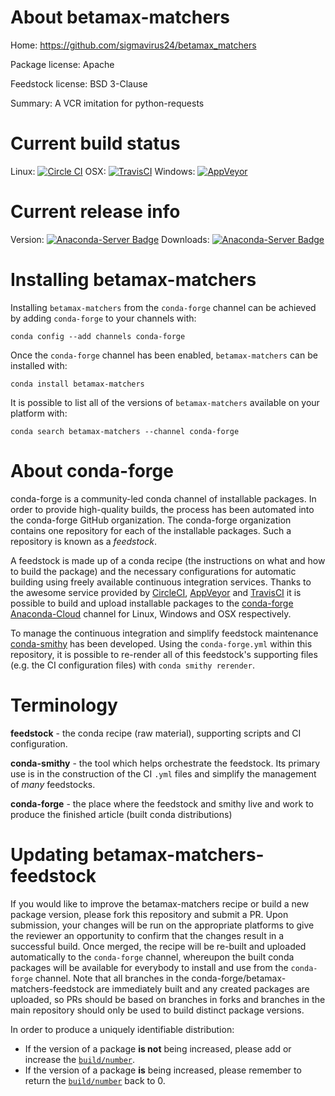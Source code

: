About betamax-matchers
======================

Home: https://github.com/sigmavirus24/betamax_matchers

Package license: Apache

Feedstock license: BSD 3-Clause

Summary: A VCR imitation for python-requests



Current build status
====================

Linux: [![Circle CI](https://circleci.com/gh/conda-forge/betamax-matchers-feedstock.svg?style=shield)](https://circleci.com/gh/conda-forge/betamax-matchers-feedstock)
OSX: [![TravisCI](https://travis-ci.org/conda-forge/betamax-matchers-feedstock.svg?branch=master)](https://travis-ci.org/conda-forge/betamax-matchers-feedstock)
Windows: [![AppVeyor](https://ci.appveyor.com/api/projects/status/github/conda-forge/betamax-matchers-feedstock?svg=True)](https://ci.appveyor.com/project/conda-forge/betamax-matchers-feedstock/branch/master)

Current release info
====================
Version: [![Anaconda-Server Badge](https://anaconda.org/conda-forge/betamax-matchers/badges/version.svg)](https://anaconda.org/conda-forge/betamax-matchers)
Downloads: [![Anaconda-Server Badge](https://anaconda.org/conda-forge/betamax-matchers/badges/downloads.svg)](https://anaconda.org/conda-forge/betamax-matchers)

Installing betamax-matchers
===========================

Installing `betamax-matchers` from the `conda-forge` channel can be achieved by adding `conda-forge` to your channels with:

```
conda config --add channels conda-forge
```

Once the `conda-forge` channel has been enabled, `betamax-matchers` can be installed with:

```
conda install betamax-matchers
```

It is possible to list all of the versions of `betamax-matchers` available on your platform with:

```
conda search betamax-matchers --channel conda-forge
```


About conda-forge
=================

conda-forge is a community-led conda channel of installable packages.
In order to provide high-quality builds, the process has been automated into the
conda-forge GitHub organization. The conda-forge organization contains one repository
for each of the installable packages. Such a repository is known as a *feedstock*.

A feedstock is made up of a conda recipe (the instructions on what and how to build
the package) and the necessary configurations for automatic building using freely
available continuous integration services. Thanks to the awesome service provided by
[CircleCI](https://circleci.com/), [AppVeyor](http://www.appveyor.com/)
and [TravisCI](https://travis-ci.org/) it is possible to build and upload installable
packages to the [conda-forge](https://anaconda.org/conda-forge)
[Anaconda-Cloud](http://docs.anaconda.org/) channel for Linux, Windows and OSX respectively.

To manage the continuous integration and simplify feedstock maintenance
[conda-smithy](http://github.com/conda-forge/conda-smithy) has been developed.
Using the ``conda-forge.yml`` within this repository, it is possible to re-render all of
this feedstock's supporting files (e.g. the CI configuration files) with ``conda smithy rerender``.


Terminology
===========

**feedstock** - the conda recipe (raw material), supporting scripts and CI configuration.

**conda-smithy** - the tool which helps orchestrate the feedstock.
                   Its primary use is in the construction of the CI ``.yml`` files
                   and simplify the management of *many* feedstocks.

**conda-forge** - the place where the feedstock and smithy live and work to
                  produce the finished article (built conda distributions)


Updating betamax-matchers-feedstock
===================================

If you would like to improve the betamax-matchers recipe or build a new
package version, please fork this repository and submit a PR. Upon submission,
your changes will be run on the appropriate platforms to give the reviewer an
opportunity to confirm that the changes result in a successful build. Once
merged, the recipe will be re-built and uploaded automatically to the
`conda-forge` channel, whereupon the built conda packages will be available for
everybody to install and use from the `conda-forge` channel.
Note that all branches in the conda-forge/betamax-matchers-feedstock are
immediately built and any created packages are uploaded, so PRs should be based
on branches in forks and branches in the main repository should only be used to
build distinct package versions.

In order to produce a uniquely identifiable distribution:
 * If the version of a package **is not** being increased, please add or increase
   the [``build/number``](http://conda.pydata.org/docs/building/meta-yaml.html#build-number-and-string).
 * If the version of a package **is** being increased, please remember to return
   the [``build/number``](http://conda.pydata.org/docs/building/meta-yaml.html#build-number-and-string)
   back to 0.
